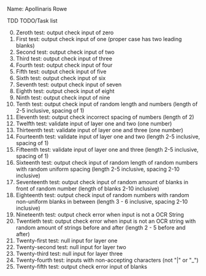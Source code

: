 Name: Apollinaris Rowe

TDD TODO/Task list

0. Zeroth test: output check input of zero
1. First test: output check input of one (proper case has two leading blanks)
2. Second test: output check input of two
3. Third test: output check input of three
4. Fourth test: output check input of four
5. Fifth test: output check input of five
6. Sixth test: output check input of six
7. Seventh test: output check input of seven
8. Eighth test: output check input of eight
9. Ninth test: output check input of nine
10. Tenth test: output check input of random length and numbers (length of 2-5 inclusive, spacing of 1)
11. Eleventh test: output check incorrect spacing of numbers (length of 2)
12. Twelfth test: validate input of layer one and two (one number)
13. Thirteenth test: validate input of layer one and three (one number)
14. Fourteenth test: validate input of layer one and two (length 2-5 inclusive, spacing of 1)
15. Fifteenth test: validate input of layer one and three (length 2-5 inclusive, spacing of 1)
16. Sixteenth test: output check input of random length of random numbers with random uniform spacing (length 2-5 inclusive, spacing 2-10 inclusive)
17. Seventeenth test: output check input of random amount of blanks in front of random number (length of blanks 2-10 inclusive)
18. Eighteenth test: output check input of random numbers with random non-uniform blanks in between (length 3 - 6 inclusive, spacing 2-10 inclusive)
19. Nineteenth test: output check error when input is not a OCR String
20. Twentieth test: output check error when input is not an OCR string with random amount of strings before and after (length 2 - 5 before and after)
21. Twenty-first test: null input for layer one
22. Twenty-second test: null input for layer two
23. Twenty-third test: null input for layer three
24. Twenty-fourth test: inputs with non-accepting characters (not "|" or "_")
25. Twenty-fifth test: output check error input of blanks